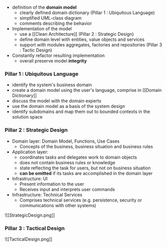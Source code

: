 
- definition of the **domain model**
	- clearly defined domain dictionary (Pillar 1 : Ubiquitous Language)
	- simplified UML-class diagram
	- comments describing the behavior
- Implementation of the model
	- use a [[Clean Architecture]] (Pillar 2 : Strategic Design)
	- define domain level with entities, value objects and services
	- support with modules aggregates, factories and repositories (Pillar 3 : Tactic Design)
- Constantly refactor resulting implementation
	- overall preserve model **integrity**


### Pillar 1 : Ubiquitous Language
- identify the system's business domain
- create a domain model using the user's language, comprise in [[Domain Dictionary]]
- discuss the model with the domain experts
- use the domain model as a basis of the system design
- identify subdomains and map them out to bounded contexts in the solution space

### Pillar 2 : Strategic Design
- Domain layer: Domain Model, Functions, Use Cases
	- Concepts of the business, business situation and business rules
- Application layer:
	- coordinates tasks and delegates work to domain objects
	- does not contain business rules or knowledge
	- state reflecting the task for users, but not on business situation
	- **can be omitted** if its tasks are accomplished in the domain layer
- Infrastructure: UI
	- Present information to the user
	- Receives input and interprets user commands
- Infrastructure: Technical Services
	- Comprises technical services (e.g. persistence, security or communications with other systems)

![[StrategicDesign.png]]

### Pillar 3 : Tactical Design

![[TacticalDesign.png]]